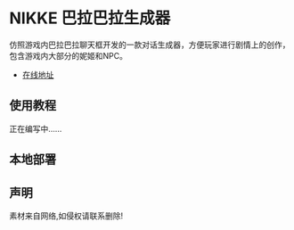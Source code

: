 # NIKKE 巴拉巴拉生成器

仿照游戏内巴拉巴拉聊天框开发的一款对话生成器，方便玩家进行剧情上的创作，包含游戏内大部分的妮姬和NPC。

- [在线地址](notfacegui.github.io)

## 使用教程

正在编写中……

## 本地部署

## 声明

素材来自网络,如侵权请联系删除!
